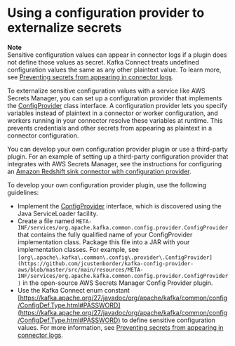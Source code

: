 # Using a configuration provider to externalize secrets<a name="msk-connect-config-provider"></a>

**Note**  
Sensitive configuration values can appear in connector logs if a plugin does not define those values as secret\. Kafka Connect treats undefined configuration values the same as any other plaintext value\. To learn more, see [Preventing secrets from appearing in connector logs](msk-connect-logging.md#msk-connect-logging-secrets)\.

To externalize sensitive configuration values with a service like AWS Secrets Manager, you can set up a configuration provider that implements the [ConfigProvider](https://kafka.apache.org/27/javadoc/org/apache/kafka/common/config/provider/ConfigProvider.html) class interface\. A configuration provider lets you specify variables instead of plaintext in a connector or worker configuration, and workers running in your connector resolve these variables at runtime\. This prevents credentials and other secrets from appearing as plaintext in a connector configuration\. 

You can develop your own configuration provider plugin or use a third\-party plugin\. For an example of setting up a third\-party configuration provider that integrates with AWS Secrets Manager, see the instructions for configuring an [Amazon Redshift sink connector with configuration provider](mkc-redshiftsink-connector-example.md)\.

To develop your own configuration provider plugin, use the following guidelines:
+ Implement the [ConfigProvider](https://kafka.apache.org/27/javadoc/org/apache/kafka/common/config/provider/ConfigProvider.html) interface, which is discovered using the Java ServiceLoader facility\.
+ Create a file named `META-INF/services/org.apache.kafka.common.config.provider.ConfigProvider` that contains the fully qualified name of your ConfigProvider implementation class\. Package this file into a JAR with your implementation classes\. For example, see `[org\.apache\.kafka\.common\.config\.provider\.ConfigProvider](https://github.com/jcustenborder/kafka-config-provider-aws/blob/master/src/main/resources/META-INF/services/org.apache.kafka.common.config.provider.ConfigProvider)` in the open\-source AWS Secrets Manager Config Provider plugin\.
+ Use the Kafka Connect enum constant [https://kafka.apache.org/27/javadoc/org/apache/kafka/common/config/ConfigDef.Type.html#PASSWORD](https://kafka.apache.org/27/javadoc/org/apache/kafka/common/config/ConfigDef.Type.html#PASSWORD) to define sensitive configuration values\. For more information, see [Preventing secrets from appearing in connector logs](msk-connect-logging.md#msk-connect-logging-secrets)\.